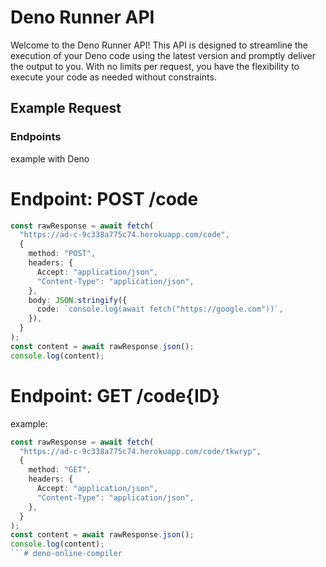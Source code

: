 # Deno Runner API

Welcome to the Deno Runner API! This API is designed to streamline the execution of your Deno code using the latest version and promptly deliver the output to you. With no limits per request, you have the flexibility to execute your code as needed without constraints.

## Example Request

### Endpoints

example with Deno

# Endpoint: POST /code

```typescript
const rawResponse = await fetch(
  "https://ad-c-9c338a775c74.herokuapp.com/code",
  {
    method: "POST",
    headers: {
      Accept: "application/json",
      "Content-Type": "application/json",
    },
    body: JSON.stringify({
      code: `console.log(await fetch("https://google.com"))`,
    }),
  }
);
const content = await rawResponse.json();
console.log(content);
```

# Endpoint: GET /code{ID}

example:

```typescript
const rawResponse = await fetch(
  "https://ad-c-9c338a775c74.herokuapp.com/code/tkwryp",
  {
    method: "GET",
    headers: {
      Accept: "application/json",
      "Content-Type": "application/json",
    },
  }
);
const content = await rawResponse.json();
console.log(content);
```# deno-online-compiler
